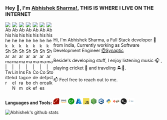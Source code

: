 ### Hey 👋, I'm [Abhishek Sharma!](https://abhishhh1.github.io/me), THIS IS WHERE I LIVE ON THE INTERNET


<a href="https://twitter.com/abhishhh1">
  <img align="left" alt="Abhishek Sharma | Twitter" width="22px" src="https://cdn.jsdelivr.net/npm/simple-icons@v3/icons/twitter.svg" />
</a>
<a href="https://www.linkedin.com/in/abhishhh1">
  <img align="left" alt="Abhishek Sharma | LinkdeIN" width="22px" src="https://cdn.jsdelivr.net/npm/simple-icons@v3/icons/linkedin.svg" />
</a>
<a href="https://www.instagram.com/abhishhh1">
  <img align="left" alt="Abhishek Sharma | Instagram" width="22px" src="https://cdn.jsdelivr.net/npm/simple-icons@v3/icons/instagram.svg" />
</a>
<a href="https://www.facebook.com/abhishhh1">
  <img align="left" alt="Abhishek Sharma | Facebook" width="22px" src="https://static.xx.fbcdn.net/rsrc.php/yD/r/d4ZIVX-5C-b.ico" />
</a>
<a href="https://codechef.com/users/abhishhh1">
  <img align="left" alt="Abhishek Sharma | Codechef" width="22px" src="https://cdn.codechef.com/images/cc-logo-mobile-1.svg" />
</a>
<a href="https://codeforces.com/profile/abhishhh1">
  <img align="left" alt="Abhishek Sharma | Codeforces" width="22px" src="https://codeforces.org/s/26284/favicon-32x32.png" />
</a>
<a href="https://www.stopstalk.com/users/profile/abhishhh1">
  <img align="left" alt="Abhishek Sharma | Stopstalk" width="22px" src="https://www.stopstalk.com/stopstalk/static/images/fav_assets/android-icon-192x192.png?_rev=20200425190226" />
</a>
<br />
<br />

Hi, I'm Abhishek Sharma, a Full Stack developer 🚀 from India, Currently working as Software Development Engineer [@Synaptic](https://synaptic.com/) 

Beside's developing stuff, I enjoy listening music 🎧 , playing cricket 🏏 and traveling 🏝️🗻.

📫 Feel free to reach out to me.

&nbsp;

**Languages and Tools:**
<code><img height="20" src="https://raw.githubusercontent.com/github/explore/80688e429a7d4ef2fca1e82350fe8e3517d3494d/topics/ruby/ruby.png"></code>
<code><img height="20" src="https://raw.githubusercontent.com/github/explore/80688e429a7d4ef2fca1e82350fe8e3517d3494d/topics/aws/aws.png"></code>
<code><img height="20" src="https://raw.githubusercontent.com/github/explore/80688e429a7d4ef2fca1e82350fe8e3517d3494d/topics/csharp/csharp.png"></code>
<code><img height="20" src="https://raw.githubusercontent.com/github/explore/80688e429a7d4ef2fca1e82350fe8e3517d3494d/topics/azure/azure.png"></code>
<code><img height="20" src="https://raw.githubusercontent.com/github/explore/80688e429a7d4ef2fca1e82350fe8e3517d3494d/topics/javascript/javascript.png"></code>
<code><img height="20" src="https://raw.githubusercontent.com/github/explore/80688e429a7d4ef2fca1e82350fe8e3517d3494d/topics/nodejs/nodejs.png"></code>
<code><img height="20" src="https://raw.githubusercontent.com/github/explore/80688e429a7d4ef2fca1e82350fe8e3517d3494d/topics/cpp/cpp.png"></code>
<code><img height="20" src="https://raw.githubusercontent.com/github/explore/80688e429a7d4ef2fca1e82350fe8e3517d3494d/topics/python/python.png"></code>
<code><img height="20" src="https://raw.githubusercontent.com/github/explore/80688e429a7d4ef2fca1e82350fe8e3517d3494d/topics/git/git.png"></code>
<code><img height="20" src="https://raw.githubusercontent.com/github/explore/80688e429a7d4ef2fca1e82350fe8e3517d3494d/topics/terminal/terminal.png"></code>
<code><img height="20" src="https://raw.githubusercontent.com/github/explore/80688e429a7d4ef2fca1e82350fe8e3517d3494d/topics/java/java.png"></code>


![Abhishek's github stats](https://github-readme-stats.vercel.app/api?username=abhishhh1&show_icons=true&hide_border=true)
